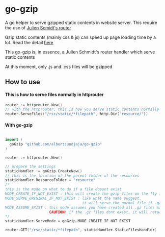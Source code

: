 # go-gzip
A go helper to serve gzipped static contents in website server. This require the use of [Julien Scmidt's router](https://github.com/julienschmidt/httprouter)

Gzip static contents (mainly css & js) can speed up page loading time by a lot. Read the detail [here](https://betterexplained.com/articles/how-to-optimize-your-site-with-gzip-compression/)

This go-gzip is, in essence, a Julien Schmidt's router handler which serve static contents

At this moment, only .js and .css files will be gzipped

## How to use
#### This is how to serve files normally in httprouter
```go
router := httprouter.New()
// with the httprouter, this is how you serve static contents normally
router.ServeFiles("/rsc/static/*filepath", http.Dir("resource/"))
```

#### With go-gzip
```go

import (
  goGzip "github.com/albertsundjaja/go-gzip"
)

router := httprouter.New()

// prepare the settings
staticHandler := goGzip.CreateNew()
// this is the location of the parent folder of the resources
staticHandler.ResourceFolder = "resource"
/*
this is the mode on what to do if a file doesnt exist
MODE_CREATE_IF_NOT_EXIST : this will create the gzip files on the fly if it doesnt exist
MODE_SERVE_ORIGINAL_IF_NOT_EXIST : like what the name suggest, 
                                   it will serve the normal file if .gz files not there
MODE_ASSUME_EXIST : this mode assumes you have created all .gz files manually,
                    CAUTION! if the .gz files dont exist, it will return an error 404
*/
staticHandler.ServeMode = goGzip.MODE_CREATE_IF_NOT_EXIST

router.GET("/rsc/static/*filepath", staticHandler.StaticFilesHandler)
```
